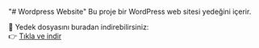 "# Wordpress Website" 
Bu proje bir WordPress web sitesi yedeğini içerir.

📂 Yedek dosyasını buradan indirebilirsiniz:  
👉 [Tıkla ve indir](https://drive.google.com/file/d/14ccvTEXd9ozTPF8GorBS8utmYMIJ4AKl/view?usp=sharing)